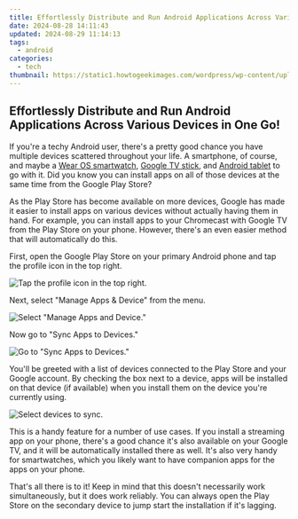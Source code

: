 ```yaml
---
title: Effortlessly Distribute and Run Android Applications Across Various Devices in One Go!
date: 2024-08-28 14:11:43
updated: 2024-08-29 11:14:13
tags:
  - android
categories:
  - tech
thumbnail: https://static1.howtogeekimages.com/wordpress/wp-content/uploads/2023/09/google-play-store-pixel.jpg
---
```


## Effortlessly Distribute and Run Android Applications Across Various Devices in One Go!

If you're a techy Android user, there's a pretty good chance you have multiple devices scattered throughout your life. A smartphone, of course, and maybe a [Wear OS smartwatch](https://ai-topics.techidaily.com/new-exploring-ai-face-generators/), [Google TV stick](https://fake-location.techidaily.com/wondering-the-best-alternative-to-hola-on-apple-iphone-6s-plus-here-is-the-answer-drfone-by-drfone-virtual-ios/), and [Android tablet](https://youtube-sure.techidaily.com/16757146-updated-bite-sized-video-knowledge-now/) to go with it. Did you know you can install apps on all of those devices at the same time from the Google Play Store?

 As the Play Store has become available on more devices, Google has made it easier to install apps on various devices without actually having them in hand. For example, you can install apps to your Chromecast with Google TV from the Play Store on your phone. However, there's an even easier method that will automatically do this.

 First, open the Google Play Store on your primary Android phone and tap the profile icon in the top right.

![Tap the profile icon in the top right.](https://static1.howtogeekimages.com/wordpress/wp-content/uploads/2023/10/screenshot_20231011-162308.png) 

 Next, select "Manage Apps & Device" from the menu.

![Select "Manage Apps and Device."](https://static1.howtogeekimages.com/wordpress/wp-content/uploads/2023/10/screenshot_20231011-162327.png) 

 Now go to "Sync Apps to Devices."

![Go to "Sync Apps to Devices."](https://static1.howtogeekimages.com/wordpress/wp-content/uploads/2023/10/screenshot_20231011-162338.png) 

 You'll be greeted with a list of devices connected to the Play Store and your Google account. By checking the box next to a device, apps will be installed on that device (if available) when you install them on the device you're currently using.

![Select devices to sync.](https://static1.howtogeekimages.com/wordpress/wp-content/uploads/2023/10/screenshot_20231011-162815.png) 

 This is a handy feature for a number of use cases. If you install a streaming app on your phone, there's a good chance it's also available on your Google TV, and it will be automatically installed there as well. It's also very handy for smartwatches, which you likely want to have companion apps for the apps on your phone.

 That's all there is to it! Keep in mind that this doesn't necessarily work simultaneously, but it does work reliably. You can always open the Play Store on the secondary device to jump start the installation if it's lagging.

<ins class="adsbygoogle"
     style="display:block"
     data-ad-format="autorelaxed"
     data-ad-client="ca-pub-7571918770474297"
     data-ad-slot="1223367746"></ins>



<ins class="adsbygoogle"
     style="display:block"
     data-ad-client="ca-pub-7571918770474297"
     data-ad-slot="8358498916"
     data-ad-format="auto"
     data-full-width-responsive="true"></ins>
